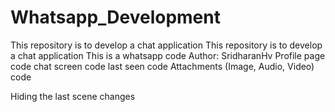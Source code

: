 # Whatsapp_Development
This repository is to develop a chat application
This repository is to develop a chat application
This is a whatsapp code
Author: SridharanHv
Profile page code
chat screen code
last seen code
Attachments (Image, Audio, Video) code

Hiding the last scene changes
